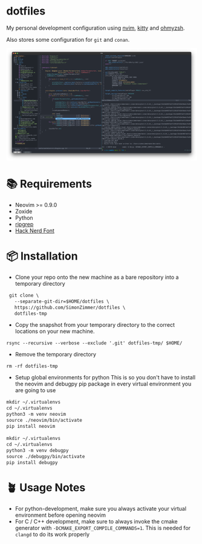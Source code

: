 # dotfiles

My personal development configuration using [nvim](https://github.com/neovim/neovim), [kitty](https://github.com/kovidgoyal/kitty) and [ohmyzsh](https://github.com/ohmyzsh/ohmyzsh/).

Also stores some configuration for `git` and `conan`.

![demo](https://github.com/SimonZimmer/dotfiles/blob/master/.config/demo.png)

# 📚 Requirements
* Neovim >= 0.9.0
* Zoxide
* Python
* [ripgrep](https://github.com/BurntSushi/ripgrep#installation)
* [Hack Nerd Font](https://github.com/ryanoasis/nerd-fonts/releases/download/v3.0.1/FiraMono.zip)

# 📦 Installation
* Clone your repo onto the new machine as a bare repository into a temporary directory
```
 git clone \
   --separate-git-dir=$HOME/dotfiles \
   https://github.com/SimonZimmer/dotfiles \
   dotfiles-tmp
```

* Copy the snapshot from your temporary directory to the correct locations on your new machine.
```
rsync --recursive --verbose --exclude '.git' dotfiles-tmp/ $HOME/
```

* Remove the temporary directory
```
rm -rf dotfiles-tmp
```

* Setup global environments for python
This is so you don't have to install the neovim and debugpy pip package in every virtual environment you are going to use
```
mkdir ~/.virtualenvs
cd ~/.virtualenvs
python3 -m venv neovim
source ./neovim/bin/activate
pip install neovim

mkdir ~/.virtualenvs
cd ~/.virtualenvs
python3 -m venv debugpy
source ./debugpy/bin/activate
pip install debugpy
```

# 🪴 Usage Notes
* For python-development, make sure you always activate your virtual environment before opening neovim
* For C / C++ development, make sure to always invoke the cmake generator with `-DCMAKE_EXPORT_COMPILE_COMMANDS=1`.
This is needed for `clangd` to do its work properly
